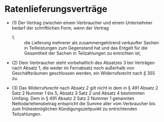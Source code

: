 # Ratenlieferungsverträge

- (1) Der Vertrag zwischen einem Verbraucher und einem Unternehmer bedarf der schriftlichen Form, wenn der Vertrag <dl style="font-weight:normal;font-style:normal;text-decoration:none;"><dt>1.</dt><dd style="font-weight:normal;font-style:normal;text-decoration:none;"><div>die Lieferung mehrerer als zusammengehörend verkaufter Sachen in Teilleistungen zum Gegenstand hat und das Entgelt für die Gesamtheit der Sachen in Teilzahlungen zu entrichten ist,

- (2) Dem Verbraucher steht vorbehaltlich des Absatzes 3 bei Verträgen nach Absatz 1, die weder im Fernabsatz noch außerhalb von Geschäftsräumen geschlossen werden, ein Widerrufsrecht nach § 355 zu.

- (3) Das Widerrufsrecht nach Absatz 2 gilt nicht in dem in § 491 Absatz 2 Satz 2 Nummer 1 bis 5, Absatz 3 Satz 2 und Absatz 4 bestimmten Umfang. Dem in § 491 Absatz 2 Satz 2 Nummer 1 genannten Nettodarlehensbetrag entspricht die Summe aller vom Verbraucher bis zum frühestmöglichen Kündigungszeitpunkt zu entrichtenden Teilzahlungen.

